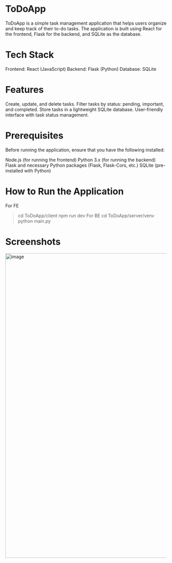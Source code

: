 # ToDoApp
 ToDoApp is a simple task management application that helps users organize and keep track of their to-do tasks. The application is built using React for the frontend, Flask for the backend, and SQLite as the database.
# Tech Stack
Frontend: React (JavaScript)
Backend: Flask (Python)
Database: SQLite
# Features
Create, update, and delete tasks.
Filter tasks by status: pending, important, and completed.
Store tasks in a lightweight SQLite database.
User-friendly interface with task status management.
# Prerequisites
Before running the application, ensure that you have the following installed:

Node.js (for running the frontend)
Python 3.x (for running the backend)
Flask and necessary Python packages (Flask, Flask-Cors, etc.)
SQLite (pre-installed with Python)
# How to Run the Application
For FE
> cd ToDoApp/client
> npm run dev
For BE
> cd ToDoApp/server/venv
> python main.py
# Screenshots
<img width="949" alt="image" src="https://github.com/user-attachments/assets/377ed56a-f1e6-46fd-b95e-b6dafab7fcf5">
